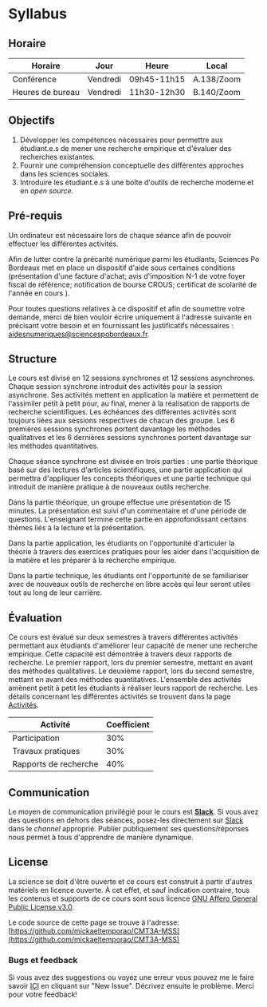 # Syllabus


## Horaire

| Horaire          | Jour          | Heure       | Local      |
| -------------    | ------------- | -           | -          |
| Conférence       | Vendredi      | 09h45-11h15 | A.138/Zoom |
| Heures de bureau | Vendredi      | 11h30-12h30 | B.140/Zoom |

## Objectifs
1. Développer les compétences nécessaires pour permettre aux étudiant.e.s de mener une recherche empirique et d'évaluer des recherches existantes.
2. Fournir une compréhension conceptuelle des différentes approches dans les sciences sociales.
3. Introduire les étudiant.e.s à une boîte d'outils de recherche moderne et en *open source*.


## Pré-requis

Un ordinateur est nécessaire lors de chaque séance afin de pouvoir effectuer les différentes activités.

Afin de lutter contre la précarité numérique parmi les étudiants, Sciences Po Bordeaux met en place un dispositif d'aide sous certaines conditions (présentation d'une facture d'achat; avis d'imposition N-1 de votre foyer fiscal de référence; notification de bourse CROUS; certificat de scolarité de l'année en cours ).

Pour toutes questions relatives à ce dispositif et afin de soumettre votre demande, merci de bien vouloir écrire uniquement à l'adresse suivante en précisant votre besoin et en fournissant les justificatifs nécessaires : aidesnumeriques@sciencespobordeaux.fr.


## Structure

Le cours est divisé en 12 sessions synchrones et 12 sessions asynchrones. Chaque session synchrone introduit des activités pour la session asynchrone. Ses activités mettent en application la matière et permettent de l'assimiler petit à petit pour, au final, mener à la réalisation de rapports de recherche scientifiques. Les échéances des différentes activités sont toujours liées aux sessions respectives de chacun des groupe. Les 6 premières sessions synchrones portent davantage les méthodes qualitatives et les 6 dernières sessions synchrones portent davantage sur les méthodes quantitatives.

Chaque séance synchrone est divisée en trois parties : une partie théorique basé sur des lectures d'articles scientifiques, une partie application qui permettra d'appliquer les concepts théoriques et une partie technique qui introduit de manière pratique à de nouveaux outils recherche.

Dans la partie théorique, un groupe effectue une présentation de 15 minutes. La présentation est suivi d'un commentaire et d'une période de questions. L'enseignant termine cette partie en approfondissant certains thèmes liés à la lecture et la présentation.

Dans la partie application, les étudiants on l'opportunité d'articuler la théorie à travers des exercices pratiques pour les aider dans l'acquisition de la matière et les préparer à la recherche empirique.

Dans la partie technique, les étudiants ont l'opportunité de se familiariser avec de nouveaux outils de recherche en libre accès qui leur seront utiles tout au long de leur carrière.


## Évaluation

Ce cours est évalué sur deux semestres à travers différentes activités permettant aux étudiants d'améliorer leur capacité de mener une recherche empirique. Cette capacité est démontrée à travers deux rapports de recherche. Le premier rapport, lors du premier semestre, mettant en avant des méthodes qualitatives. Le deuxième rapport, lors du second semestre, mettant en avant des méthodes quantitatives. L'ensemble des activités amènent petit à petit les étudiants à réaliser leurs rapport de recherche. Les détails concernant les différentes activités se trouvent dans la page [Activités](activities.html).

| Activité              | Coefficient |
| -                     | -           |
| Participation         | 30%         |
| Travaux pratiques     | 30%         |
| Rapports de recherche | 40%         |


## Communication

Le moyen de communication privilégié pour le cours est **[Slack](https://spb-methods.slack.com)**.
Si vous avez des questions en dehors des séances, posez-les directement sur [Slack](https://spb-methods.slack.com) dans le *channel* approprié.
Publier publiquement ses questions/réponses nous permet à tous d'apprendre de manière dynamique.


## License

La science se doit d'être ouverte et ce cours est construit à partir d'autres matériels en licence ouverte. À cet effet, et sauf indication contraire, tous les contenus et supports de ce cours sont sous licence [GNU Affero General Public License v3.0](https://spdx.org/licenses/AGPL-3.0-or-later.html).

Le code source de cette page se trouve à l'adresse: [https://github.com/mickaeltemporao/CMT3A-MSS](https://github.com/mickaeltemporao/CMT3A-MSS)

### Bugs et feedback
Si vous avez des suggestions ou voyez une erreur vous pouvez me le faire savoir [ICI](https://github.com/mickaeltemporao/CMT3A-MSS/issues) en cliquant sur "New Issue". Décrivez ensuite le problème. Merci pour votre feedback!

